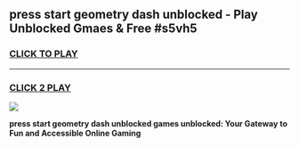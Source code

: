 
## press start geometry dash unblocked - Play Unblocked Gmaes & Free #s5vh5
<h3>
<a href="https://news.freeplayer.one?title=press_start_geometry_dash_unblocked&ref=24F">CLICK TO PLAY</a></h3>
<hr>

<h3>
<a href="https://news.freeplayer.one?title=press_start_geometry_dash_unblocked&ref=24F">CLICK 2 PLAY</a>
  
</h3>

<a href="https://news.freeplayer.one?title=press_start_geometry_dash_unblocked&ref=24F/"><img src="https://clearcache.store/games.png"></a>


**press start geometry dash unblocked games unblocked: Your Gateway to Fun and Accessible Online Gaming**
